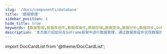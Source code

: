 ```yaml
---
slug: '/docs/components/database'
title: '数据管理'
sidebar_position: 4
hide_title: true
keywords: [数据管理,数据库组件,数据库操作,数据存储,数据查询,数据分析,数据同步,GoFrame,GoFrame框架,数据安全]
description: '本页面介绍如何在GoFrame框架中进行数据管理，通过数据库组件实现数据的存储、查询和分析，并确保数据的安全性和可靠性。'
---
```


import DocCardList from '@theme/DocCardList';

<DocCardList />